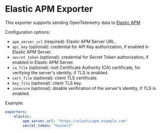 # Elastic APM Exporter

This exporter supports sending OpenTelemetry data to [Elastic APM](https://www.elastic.co/apm)

Configuration options:

- `apm_server_url` (required): Elastic APM Server URL.
- `api_key` (optional): credential for API Key authorization, if enabled in Elastic APM Server.
- `secret_token` (optional): credential for Secret Token authorization, if enabled in Elastic APM Server.
- `ca_file` (optional): root Certificate Authority (CA) certificate, for verifying the server's identity, if TLS is enabled.
- `cert_file` (optional): client TLS certificate.
- `key_file` (optional): client TLS key.
- `insecure` (optional): disable verification of the server's identity, if TLS is enabled.

Example:

```yaml
exporters:
    elastic:
        apm_server_url: "https://elasticapm.example.com"
        secret_token: "hunter2"
```
